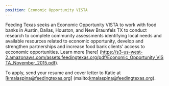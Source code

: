 ```yaml
---
position: Economic Opportunity VISTA
---
```


Feeding Texas seeks an Economic Opportunity VISTA to work with food banks in Austin, Dallas, Houston, and New Braunfels TX to conduct research to complete community assessments identifying local needs and available resources related to economic opportunity, develop and strengthen partnerships and increase food bank clients' access to ecconomic opportunities. Learn more [here] (https://s3-us-west-2.amazonaws.com/assets.feedingtexas.org/pdf/Economic_Opportunity_VISTA_November_2015.pdf).

To apply, send your resume and cover letter to Katie at [kmalaspina@feedingtexas.org] (mailto:kmalaspina@feedingtexas.org).
